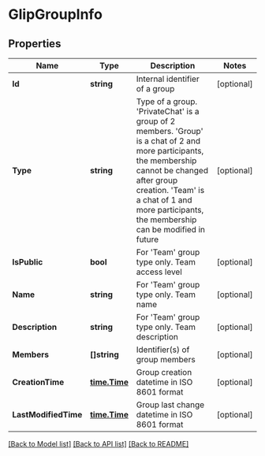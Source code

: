 # GlipGroupInfo

## Properties
Name | Type | Description | Notes
------------ | ------------- | ------------- | -------------
**Id** | **string** | Internal identifier of a group | [optional] 
**Type** | **string** | Type of a group. &#39;PrivateChat&#39; is a group of 2 members. &#39;Group&#39; is a chat of 2 and more participants, the membership cannot be changed after group creation. &#39;Team&#39; is a chat of 1 and more participants, the membership can be modified in future | [optional] 
**IsPublic** | **bool** | For &#39;Team&#39; group type only. Team access level | [optional] 
**Name** | **string** | For &#39;Team&#39; group type only. Team name | [optional] 
**Description** | **string** | For &#39;Team&#39; group type only. Team description | [optional] 
**Members** | **[]string** | Identifier(s) of group members | [optional] 
**CreationTime** | [**time.Time**](time.Time.md) | Group creation datetime in ISO 8601 format | [optional] 
**LastModifiedTime** | [**time.Time**](time.Time.md) | Group last change datetime in ISO 8601 format | [optional] 

[[Back to Model list]](../README.md#documentation-for-models) [[Back to API list]](../README.md#documentation-for-api-endpoints) [[Back to README]](../README.md)


